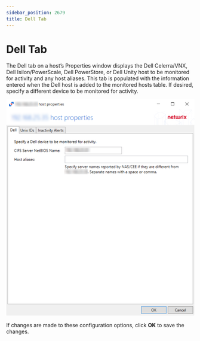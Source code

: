 ```yaml
---
sidebar_position: 2679
title: Dell Tab
---
```


# Dell Tab

The Dell tab on a host’s Properties window displays the Dell Celerra/VNX, Dell Isilon/PowerScale, Dell PowerStore, or Dell Unity host to be monitored for activity and any host aliases. This tab is populated with the information entered when the Dell host is added to the monitored hosts table. If desired, specify a different device to be monitored for activity.

![Dell Tab](../../../../../../../static/images/ActivityMonitor_8.0/Content/Resources/Images/ActivityMonitor/AddHost/EMCVNXCelerra/EMCTabEMCVNXCelerra.png "Dell Tab")

If changes are made to these configuration options, click **OK** to save the changes.